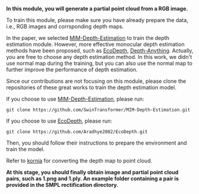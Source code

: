 **In this module, you will generate a partial point cloud from a RGB image.**

To train this module, please make sure you have already prepare the data, i.e., RGB images and corrsponding depth maps.   

In the paper, we selected [MIM-Depth-Estimation](https://github.com/SwinTransformer/MIM-Depth-Estimation) to train the depth estimation module. However, more effective monocular depth estimation methods have been proposed, such as [EcoDepth](https://github.com/aradhye2002/ecodepth), [Depth-Anything](https://github.com/LiheYoung/Depth-Anything). Actually, you are free to choose any depth estimation method. In this work, we didn't use normal map during the training, but you can also use the normal map to further improve the performance of depth estimation.

Since our contributions are not focusing on this module, please clone the repositories of these great works to train the depth estimation model.

If you choose to use [MIM-Depth-Estimation](https://github.com/SwinTransformer/MIM-Depth-Estimation), please run:

`git clone https://github.com/SwinTransformer/MIM-Depth-Estimation.git`

If you choose to use [EcoDepth](https://github.com/aradhye2002/ecodepth), please run:

`git clone https://github.com/Aradhye2002/EcoDepth.git`

Then, you should follow their instructions to prepare the environment and train the model. 

Refer to [kornia](https://kornia.readthedocs.io/en/latest/geometry.depth.html) for converting the depth map to point cloud.


**At this stage, you should finally obtain image and partial point cloud pairs, such as 1.png and 1.ply. An example folder containing a pair is provided in the SMPL rectification directory.**
